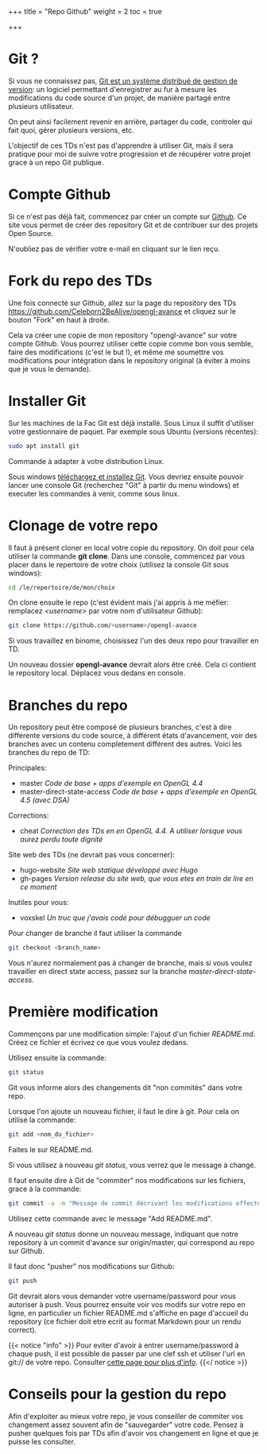 +++
title = "Repo Github"
weight = 2
toc = true

+++

# Git ?

Si vous ne connaissez pas, [Git est un système distribué de gestion de version](https://git-scm.com/): un logiciel permettant d'enregistrer au fur à mesure les modifications du code source d'un projet, de manière partagé entre plusieurs utilisateur.

On peut ainsi facilement revenir en arrière, partager du code, controler qui fait quoi, gérer plusieurs versions, etc.

L'objectif de ces TDs n'est pas d'apprendre à utiliser Git, mais il sera pratique pour moi de suivre votre progression et de récupérer votre projet grace à un repo Git publique.

# Compte Github

Si ce n'est pas déjà fait, commencez par créer un compte sur [Github](https://github.com/). Ce site vous permet de créer des repository Git et de contribuer sur des projets Open Source.

N'oubliez pas de vérifier votre e-mail en cliquant sur le lien reçu.

# Fork du repo des TDs

Une fois connecté sur Github, allez sur la page du repository des TDs https://github.com/Celeborn2BeAlive/opengl-avance et cliquez sur le bouton "Fork" en haut à droite.

Cela va créer une copie de mon repository "opengl-avance" sur votre compte Github. Vous pourrez utiliser cette copie comme bon vous semble, faire des modifications (c'est le but !), et même me soumettre vos modifications pour intégration dans le repository original (à éviter à moins que je vous le demande).

# Installer Git

Sur les machines de la Fac Git est déjà installé. Sous Linux il suffit d'utiliser votre gestionnaire de paquet. Par exemple sous Ubuntu (versions récentes):

```bash
sudo apt install git
```

Commande à adapter à votre distribution Linux.

Sous windows [téléchargez et installez Git](https://git-scm.com/download/win). Vous devriez ensuite pouvoir lancer une console Git (recherchez "Git" à partir du menu windows) et executer les commandes à venir, comme sous linux.

# Clonage de votre repo

Il faut à présent cloner en local votre copie du repository. On doit pour cela utiliser la commande **git clone**. Dans une console, commencez par vous placer dans le repertoire de votre choix (utilisez la console Git sous windows):

```bash
cd /le/repertoire/de/mon/choix
```

On clone ensuite le repo (c'est évident mais j'ai appris à me méfier: remplacez *\<username\>* par votre nom d'utilisateur Github):

```bash
git clone https://github.com/<username>/opengl-avance
```

Si vous travaillez en binome, choisissez l'un des deux repo pour travailler en TD.

Un nouveau dossier **opengl-avance** devrait alors être créé. Cela ci contient le repository local. Déplacez vous dedans en console.

# Branches du repo

Un repository peut être composé de plusieurs branches, c'est à dire différente versions du code source, à différent états d'avancement, voir des branches avec un contenu completement différent des autres. Voici les branches du repo de TD:

Principales:

- master *Code de base + apps d'exemple en OpenGL 4.4*
- master-direct-state-access *Code de base + apps d'exemple en OpenGL 4.5 (avec DSA)*

Corrections:

- cheat *Correction des TDs en en OpenGL 4.4. A utiliser lorsque vous aurez perdu toute dignité*

Site web des TDs (ne devrait pas vous concerner):

- hugo-website *Site web statique développé avec Hugo*
- gh-pages *Version release du site web, que vous etes en train de lire en ce moment*

Inutiles pour vous:

- voxskel *Un truc que j'avais codé pour débugguer un code*

Pour changer de branche il faut utiliser la commande 

```bash
git checkout <branch_name>
```

Vous n'aurez normalement pas à changer de branche, mais si vous voulez travailler en direct state access, passez sur la branche *master-direct-state-access*.

# Première modification

Commençons par une modification simple: l'ajout d'un fichier *README.md*. Créez ce fichier et écrivez ce que vous voulez dedans.

Utilisez ensuite la commande:

```bash
git status
```

Git vous informe alors des changements dit "non commités" dans votre repo.

Lorsque l'on ajoute un nouveau fichier, il faut le dire à git. Pour cela on utilise la commande:

```bash
git add <nom_du_fichier>
```

Faites le sur README.md.

Si vous utilisez à nouveau *git status*, vous verrez que le message à changé.

Il faut ensuite dire à Git de "commiter" nos modifications sur les fichiers, grace à la commande:

```bash
git commit -a -m "Message de commit décrivant les modifications effectué"
```

Utilisez cette commande avec le message "Add README.md".

A nouveau *git status* donne un nouveau message, indiquant que notre repository à un commit d'avance sur origin/master, qui correspond au repo sur Github.

Il faut donc "pusher" nos modifications sur Github:

```bash
git push
```

Git devrait alors vous demander votre username/password pour vous autoriser à push. Vous pourrez ensuite voir vos modifs sur votre repo en ligne, en particulier un fichier README.md s'affiche en page d'accueil du repository (ce fichier doit etre ecrit au format Markdown pour un rendu correct).

{{< notice "info" >}}
Pour eviter d'avoir à entrer username/password à chaque push, il est possible de passer par une clef ssh et utiliser l'url en git:// de votre repo. Consulter <a href="https://help.github.com/articles/connecting-to-github-with-ssh/">cette page pour plus d'info</a>.
{{</ notice >}}

# Conseils pour la gestion du repo

Afin d'exploiter au mieux votre repo, je vous conseiller de commiter vos changement assez souvent afin de "sauvegarder" votre code. Pensez à pusher quelques fois par TDs afin d'avoir vos changement en ligne et que je puisse les consulter.